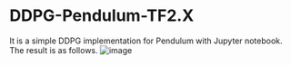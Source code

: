 # DDPG-Pendulum-TF2.X
It is a simple DDPG implementation for Pendulum with Jupyter notebook. The result is as follows.
![image](https://github.com/gdhy9064/DDPG-Pendulum-TF2.X/images/result.gif)
